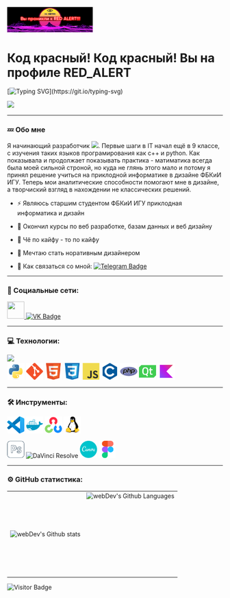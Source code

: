 <img src="1.png" width="200px"/>

# Код красный! Код красный! Вы на профиле RED_ALERT
[![Typing SVG](https://readme-typing-svg.herokuapp.com?color=%2336BCF7&lines=hellow+wor...+Oh,+what???)](https://git.io/typing-svg)

<img src="https://media.giphy.com/media/26FeUjF88goLxusOQ/giphy.gif" width="200px"/>


---
### :zzz: Обо мне 
[comment]: <> (<img src="https://media.giphy.com/media/fojJlPjoRgRpe/giphy.gif" width="100">)
[comment]: <> (<img src="https://media.giphy.com/media/O7VUh4Y1Whvr2/giphy.gif" width="100%">)
[comment]: <> (<img src="https://media.giphy.com/media/26FeUjF88goLxusOQ/giphy.gif" width="100%">)

<p> Я начинающий разработчик <img src="https://media.giphy.com/media/fojJlPjoRgRpe/giphy.gif" width="20">. Первые шаги в IT начал ещё в 9 классе, с изучения таких языков програмирования как c++ и python. Как показывала и продолжает показывать практика - матиматика всегда была моей сильной строной, но куда не глянь этого мало и потому я принял решение учиться на приклодной информатике в дизайне ФБКиИ ИГУ. Теперь мои аналитические способности помогают мне в дизайне, а творчиский взгляд в нахождении не классических решений. </p>

- :zap: Являюсь старшим студентом ФБКиИ ИГУ приклодная информатика и дизайн
  
- :eyes: Окончил курсы по веб разработке, базам данных и веб дизайну

- :speak_no_evil: Чё по кайфу - то по кайфу

- :hear_no_evil: Мечтаю стать норативным дизайнером

- :see_no_evil: Как связаться со мной: [![Telegram Badge](https://img.shields.io/badge/-artorias_tg-blue?style=flat&logo=Telegram&logoColor=white)](https://t.me/artorias_tg) 

---

### 🤝 Социальные сети:

  <div id="badges">
    <a href="https://t.me/artorias_tg">
      <img src="https://cdn-icons-png.flaticon.com/512/2111/2111646.png" width="40" height="40" />
    </a>
    <a href="https://vk.com/artorias_vk" target="_blank">
      <img src="https://cdn-icons-png.flaticon.com/512/145/145813.png" width="40" height="40" alt="VK Badge"/>
    </a>
  </div>

---


### 💻 Технологии:

<img src="https://media.giphy.com/media/d7luWDbXZAxzPs3LTK/giphy.gif" width="50%" aline="center">

<div>
  <img src="https://github.com/devicons/devicon/blob/master/icons/python/python-original.svg" title="python" alt="python" width="40" height="40"/>
  <img src="https://github.com/devicons/devicon/blob/master/icons/git/git-original.svg" title="git" alt="git" width="40" height="40"/>
  <img src="https://github.com/devicons/devicon/blob/master/icons/html5/html5-original.svg" title="html5" alt="html5" width="40" height="40"/>
  <img src="https://github.com/devicons/devicon/blob/master/icons/css3/css3-original.svg" title="css" alt="css" width="40" height="40"/>
  <img src="https://github.com/devicons/devicon/blob/master/icons/javascript/javascript-original.svg" title="javascript" alt="javascript" width="40" height="40"/>
  <img src="https://github.com/devicons/devicon/blob/master/icons/c/c-plain.svg" title="C" alt="C" width="40" height="40"/>
  <img src="https://github.com/devicons/devicon/blob/master/icons/php/php-original.svg" title="php" alt="php" width="40" height="40"/>
  <img src="https://github.com/devicons/devicon/blob/master/icons/qt/qt-original.svg" title="qt" alt="qt" width="40" height="40"/>
  <img src="https://github.com/devicons/devicon/blob/master/icons/kotlin/kotlin-original.svg" title="kt" alt="kt" width="40" height="40"/>
</div>

---

### 🛠 Инструменты:
<div>
  <p>
    <img src="https://github.com/devicons/devicon/blob/master/icons/vscode/vscode-original.svg" title="vscode" alt="vscode" width="40" height="40"/>
    <img src="https://github.com/devicons/devicon/blob/master/icons/docker/docker-plain.svg" title="docker" alt="docker" width="40" height="40"/>
    <img src="https://github.com/devicons/devicon/blob/master/icons/opencv/opencv-original.svg" title="cv" alt="cv" width="40" height="40"/>
    <img src="https://github.com/devicons/devicon/blob/master/icons/linux/linux-original.svg" title="linux" alt="linux" width="40" height="40"/>
  </p>
  
  <img src="https://github.com/devicons/devicon/blob/master/icons/photoshop/photoshop-line.svg" title="photoshop" alt="photoshop" width="40" height="40"/>
  <img src="https://upload.wikimedia.org/wikipedia/commons/9/90/DaVinci_Resolve_17_logo.svg" title="DaVinci Resolve" alt="DaVinci Resolve" width="40" height="40"/>
  <img src="https://github.com/devicons/devicon/blob/master/icons/canva/canva-original.svg" title="canva" alt="canva" width="40" height="40"/>
  <img src="https://github.com/devicons/devicon/blob/master/icons/figma/figma-original.svg" title="figma" alt="figma" width="40" height="40"/>
  
</div>

---

<!-- ### 💻 Пройденные курсы:

| Курсы                                                           | Дата              |
| ----------------------------------------------------------------| :---------------: |
| netology.ru/Старт в программировании                            | 02/2022 - 03/2022 |
| stepik.org/Основы программирования на C. Задачи.                | 02/2022 - 03/2022 |
| netology.ru/Основы верстки сайта                                | 02/2022 - 03/2022 |
| netology.ru/Первые шаги в JavaScript: создаём сайт и приложение | 02/2022 - 03/2022 |
| stepik.org/Веб-разработка для начинающих: HTML и CSS            | 02/2022 - 03/2022 |
| stepik.org/JavaScript для начинающих                            | 01/2023 - 01/2023 |
| stepik.org/Web-технологии: начальный уровень                    | 01/2023 - 01/2023 |
| practicum.yandex/Факультет Веб разработки                       | 05/2022 - xx/2023 |

--- -->

### ⚙️ GitHub статистика:

<table>
  <tr>
    <td>
      <img align="left" src="http://github-readme-streak-stats.herokuapp.com?user=artorias-git&theme=dark&background=000000" alt="webDev's Github stats" />
    </td>
    <td>
      <img height="195px" align="right" alt="webDev's Github Languages" src="https://github-readme-stats-sigma-five.vercel.app/api/top-langs/?username=artorias-git&layout=compact&theme=vision-friendly-dark" />
    </td>
  </tr>
</table>

![Visitor Badge](https://visitor-badge.laobi.icu/badge?page_id=filimonovalexey)
